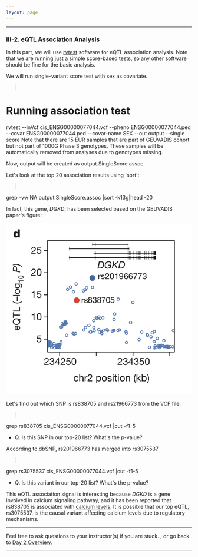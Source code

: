 ```yaml
---
layout: page
---
```


---

### III-2. eQTL Association Analysis

In this part, we will use [rvtest](http://zhanxw.github.io/rvtests) software for eQTL association analysis. 
Note that we are running just a simple score-based tests, so any other software should be fine for the basic analysis.

We will run single-variant score test with sex as covariate.
> <pre>
# Running association test
rvtest --inVcf cis_ENSG00000077044.vcf --pheno ENSG00000077044.ped \
	--covar ENSG00000077044.ped --covar-name SEX --out  output --single score </pre>
Note that there are 15 EUR samples that are part of GEUVADIS cohort but not part of 1000G Phase 3 genotypes. These
samples will be automatically removed from analyses due to genotypes missing.

Now, output will be created as output.SingleScore.assoc.


Let's look at the top 20 association results using 'sort':
> <pre>
grep -vw NA output.SingleScore.assoc |sort -k13g|head -20 </pre>


In fact, this gene, _DGKD_, has been selected based on the GEUVADIS paper's figure:

![](DGKD.png)


Let's find out which SNP is rs838705 and rs21966773 from the VCF file.
><pre>
grep rs838705 cis_ENSG00000077044.vcf |cut -f1-5</pre>

- Q. Is this SNP in our top-20 list? What's the p-value?

According to dbSNP, rs201966773 has merged into rs3075537
><pre>
grep rs3075537 cis_ENSG00000077044.vcf |cut -f1-5</pre>

- Q. Is this variant in our top-20 list? What's the p-value?

This eQTL association signal is interesting because _DGKD_ is a gene involved in calcium signaling pathway,
and it has been reported that rs838705 is associated with [calcium levels](https://www.ebi.ac.uk/gwas/search?query=rs838705).
It is possible that our top eQTL, rs3075537, is the causal variant affecting calcium levels due to regulatory mechanisms.

---

Feel free to ask questions to your instructor(s) if you are stuck. 
, or go back to [Day 2 Overview](../day2).

---
